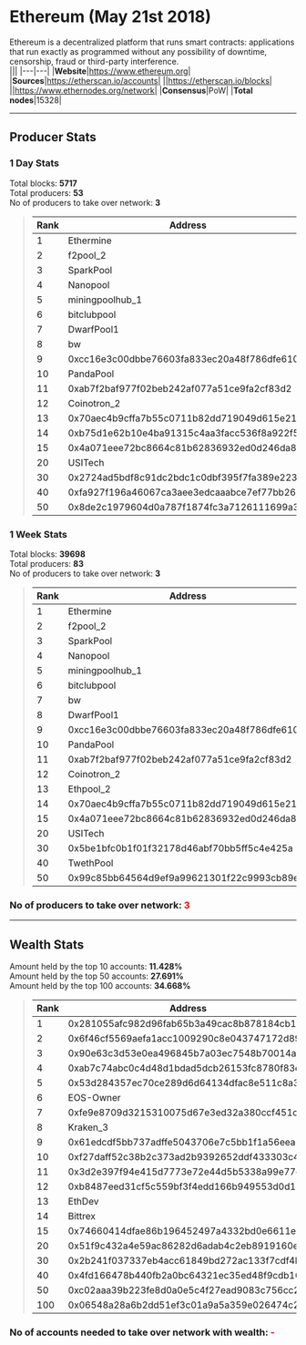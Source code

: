 # Ethereum (May 21st 2018)
Ethereum is a decentralized platform that runs smart contracts: applications that run exactly as programmed without any possibility of downtime, censorship, fraud or third-party interference.<br/>
|||
|---|---|
|**Website**|https://www.ethereum.org|
|**Sources**|https://etherscan.io/accounts|
||https://etherscan.io/blocks|
||https://www.ethernodes.org/network|
|**Consensus**|PoW|
|**Total nodes**|15328|

---
## Producer Stats
### 1 Day Stats
Total blocks: **5717**<br/>
Total producers: **53**<br/>
No of producers to take over network: **3**<br/>
> |Rank|Address|Blocks|
> |---|---|---|
> |1|Ethermine|1491|
> |2|f2pool_2|980|
> |3|SparkPool|898|
> |4|Nanopool|702|
> |5|miningpoolhub_1|591|
> |6|bitclubpool|185|
> |7|DwarfPool1|148|
> |8|bw|129|
> |9|0xcc16e3c00dbbe76603fa833ec20a48f786dfe610|62|
> |10|PandaPool|52|
> |11|0xab7f2baf977f02beb242af077a51ce9fa2cf83d2|43|
> |12|Coinotron_2|39|
> |13|0x70aec4b9cffa7b55c0711b82dd719049d615e21d|38|
> |14|0xb75d1e62b10e4ba91315c4aa3facc536f8a922f5|38|
> |15|0x4a071eee72bc8664c81b62836932ed0d246da82b|36|
> |20|USITech|15|
> |30|0x2724ad5bdf8c91dc2bdc1c0dbf395f7fa389e223|7|
> |40|0xfa927f196a46067ca3aee3edcaaabce7ef77bb26|3|
> |50|0x8de2c1979604d0a787f1874fc3a7126111699a3c|1|

### 1 Week Stats
Total blocks: **39698**<br/>
Total producers: **83**<br/>
No of producers to take over network: **3**<br/>
> |Rank|Address|Blocks|
> |---|---|---|
> |1|Ethermine|10836|
> |2|f2pool_2|6431|
> |3|SparkPool|6080|
> |4|Nanopool|5140|
> |5|miningpoolhub_1|4204|
> |6|bitclubpool|1125|
> |7|bw|941|
> |8|DwarfPool1|938|
> |9|0xcc16e3c00dbbe76603fa833ec20a48f786dfe610|329|
> |10|PandaPool|320|
> |11|0xab7f2baf977f02beb242af077a51ce9fa2cf83d2|320|
> |12|Coinotron_2|283|
> |13|Ethpool_2|258|
> |14|0x70aec4b9cffa7b55c0711b82dd719049d615e21d|231|
> |15|0x4a071eee72bc8664c81b62836932ed0d246da82b|221|
> |20|USITech|115|
> |30|0x5be1bfc0b1f01f32178d46abf70bb5ff5c4e425a|40|
> |40|TwethPool|20|
> |50|0x99c85bb64564d9ef9a99621301f22c9993cb89e3|13|

### **No of producers to take over network: <span style="color:red">3</span>**

---
## Wealth Stats
Amount held by the top 10 accounts: **11.428%**<br/>
Amount held by the top 50 accounts: **27.691%**<br/>
Amount held by the top 100 accounts: **34.668%**<br/>
> |Rank|Address|Amount(%)|
> |---|---|---|
> |1|0x281055afc982d96fab65b3a49cac8b878184cb16|1.5453|
> |2|0x6f46cf5569aefa1acc1009290c8e043747172d89|1.5168|
> |3|0x90e63c3d53e0ea496845b7a03ec7548b70014a91|1.5145|
> |4|0xab7c74abc0c4d48d1bdad5dcb26153fc8780f83e|1.4062|
> |5|0x53d284357ec70ce289d6d64134dfac8e511c8a3d|1.3849|
> |6|EOS-Owner|0.93837|
> |7|0xfe9e8709d3215310075d67e3ed32a380ccf451c8|0.92807|
> |8|Kraken_3|0.80472|
> |9|0x61edcdf5bb737adffe5043706e7c5bb1f1a56eea|0.71316|
> |10|0xf27daff52c38b2c373ad2b9392652ddf433303c4|0.67578|
> |11|0x3d2e397f94e415d7773e72e44d5b5338a99e77d9|0.67552|
> |12|0xb8487eed31cf5c559bf3f4edd166b949553d0d11|0.67393|
> |13|EthDev|0.67279|
> |14|Bittrex|0.64088|
> |15|0x74660414dfae86b196452497a4332bd0e6611e82|0.59262|
> |20|0x51f9c432a4e59ac86282d6adab4c2eb8919160eb|0.53236|
> |30|0x2b241f037337eb4acc61849bd272ac133f7cdf4b|0.37968|
> |40|0x4fd166478b440fb2a0bc64321ec35ed48f9cdb16|0.28263|
> |50|0xc02aaa39b223fe8d0a0e5c4f27ead9083c756cc2|0.22037|
> |100|0x06548a28a6b2dd51ef3c01a9a5a359e026474c2a|0.10044|

### **No of accounts needed to take over network with wealth: <span style="color:red">-</span>**
